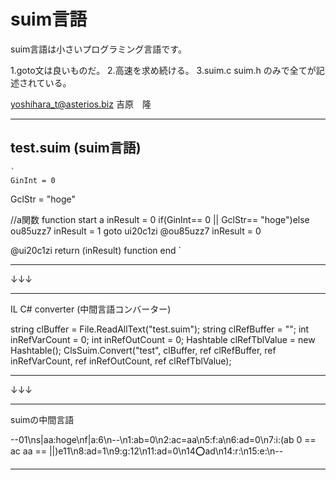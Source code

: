 # suim言語
suim言語は小さいプログラミング言語です。

1.goto文は良いものだ。
2.高速を求め続ける。
3.suim.c suim.h のみで全てが記述されている。

yoshihara_t@asterios.biz
吉原　隆

----------------------------------------------------------------
test.suim (suim言語)
--------------------------------

    `
    GinInt = 0
GclStr = "hoge"

//a関数
function start a
	inResult = 0
	if(GinInt== 0 || GclStr== "hoge")else ou85uzz7
		inResult = 1
		goto ui20c1zi
@ou85uzz7
		inResult = 0

@ui20c1zi
	return (inResult)
function end
`

--------------------------------

↓↓↓

--------------------------------

IL C# converter (中間言語コンバーター)

string clBuffer = File.ReadAllText("test.suim");
string clRefBuffer = "";
int inRefVarCount = 0;
int inRefOutCount = 0;
Hashtable clRefTblValue = new Hashtable();
ClsSuim.Convert("test", clBuffer, ref clRefBuffer, ref inRefVarCount, ref inRefOutCount, ref clRefTblValue);

--------------------------------

↓↓↓

--------------------------------

suimの中間言語

--01\ns|aa:hoge\nf|a:6\n--\n1:ab=0\n2:ac=aa\n5:f:a\n6:ad=0\n7:i:(ab 0 == ac aa == ||)e11\n8:ad=1\n9:g:12\n11:ad=0\n14:o:ad\n14:r:\n15:e:\n--

----------------------------------------------------------------
